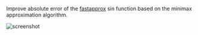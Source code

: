 Improve absolute error of the [fastapprox](https://code.google.com/p/fastapprox/) sin function based on the minimax approximation algorithm.

![screenshot](https://raw.githubusercontent.com/fukuroder/remez_approx/master/figure.png)

